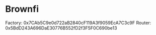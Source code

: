 # Brownfi
Factory: 0x7CAb5C9e0d722aB2840cF119A3f9059EcA7C3c9F
Router: 0x5BdD243A696DaE30776B552fD2f3F5F0C690be13